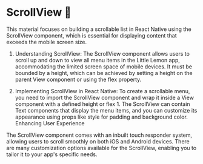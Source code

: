 # ScrollView 👋

This material focuses on building a scrollable list in React Native using the ScrollView component, which is essential for displaying content that exceeds the mobile screen size.

1. Understanding ScrollView: The ScrollView component allows users to scroll up and down to view all menu items in the Little Lemon app, accommodating the limited screen space of mobile devices.
   It must be bounded by a height, which can be achieved by setting a height on the parent View component or using the flex property.

2. Implementing ScrollView in React Native: To create a scrollable menu, you need to import the ScrollView component and wrap it inside a View component with a defined height or flex 1. The ScrollView can contain Text components that display the menu items, and you can customize its appearance using props like style for padding and background color.
   Enhancing User Experience

The ScrollView component comes with an inbuilt touch responder system, allowing users to scroll smoothly on both iOS and Android devices.
There are many customization options available for the ScrollView, enabling you to tailor it to your app's specific needs.
